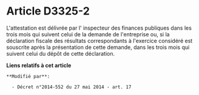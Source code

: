 # Article D3325-2

L'attestation est délivrée par l'  inspecteur des finances publiques dans les trois mois qui suivent celui de la demande de
l'entreprise ou, si la déclaration fiscale des résultats correspondants à l'exercice considéré est souscrite après la
présentation de cette demande, dans les trois mois qui suivent celui du dépôt de cette déclaration.

**Liens relatifs à cet article**

	**Modifié par**:

	  - Décret n°2014-552 du 27 mai 2014 - art. 17
